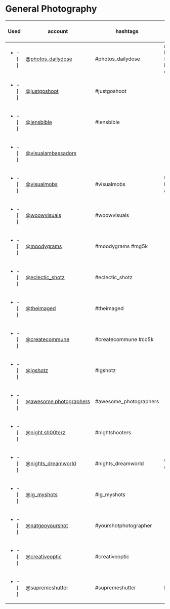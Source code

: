# General Photography
|           Used           |                                  account                                   |        hashtags        |                 good to know                  | current followcount (11/2018) |
| ------------------------ | -------------------------------------------------------------------------- | ---------------------- | --------------------------------------------- | ----------------------------- |
| <ul><li>- [ ] </li></ul> | [@photos_dailydose](https://www.instagram.com/photos_dailydose/)           | #photos_dailydose      | reposts a lot of females, but not exclusively | 231k                          |
| <ul><li>- [ ] </li></ul> | [@justgoshoot](https://www.instagram.com/justgoshoot/)                     | #justgoshoot           |                                               | 62.5k                         |
| <ul><li>- [ ] </li></ul> | [@lensbible](https://www.instagram.com/lensbible/)                         | #lensbible             |                                               | 850k                          |
| <ul><li>- [ ] </li></ul> | [@visualambassadors](https://www.instagram.com/visualambassadors/)         |                        |                                               | 768k                          |
| <ul><li>- [ ] </li></ul> | [@visualmobs](https://www.instagram.com/visualmobs/)                       | #visualmobs            | Use hashtag and tag                           | 237k                          |
| <ul><li>- [ ] </li></ul> | [@woowvisuals](https://www.instagram.com/woowvisuals/)                     | #woowvisuals           |                                               | 82.1k                         |
| <ul><li>- [ ] </li></ul> | [@moodygrams](https://www.instagram.com/moodygrams/)                       | #moodygrams #mg5k      |                                               | 1.1m                          |
| <ul><li>- [ ] </li></ul> | [@eclectic_shotz](https://www.instagram.com/eclectic_shotz/)               | #eclectic_shotz        |                                               | 437k                          |
| <ul><li>- [ ] </li></ul> | [@theimaged](https://www.instagram.com/theimaged/)                         | #theimaged             |                                               | 267k                          |
| <ul><li>- [ ] </li></ul> | [@createcommune](https://www.instagram.com/createcommune/)                 | #createcommune #cc5k   |                                               | 309k                          |
| <ul><li>- [ ] </li></ul> | [@igshotz](https://www.instagram.com/igshotz/)                             | #igshotz               |                                               | 80k                           |
| <ul><li>- [ ] </li></ul> | [@awesome.photographers](https://www.instagram.com/awesome.photographers/) | #awesome_photographers |                                               | 1.9m                          |
| <ul><li>- [ ] </li></ul> | [@night.sh00terz](https://www.instagram.com/night.sh00terz/)               | #nightshooters         |                                               | 66k                           |
| <ul><li>- [ ] </li></ul> | [@nights_dreamworld](https://www.instagram.com/nights_dreamworld/)         | #nights_dreamworld     | Only <10k accounts                            | 24.9k                         |
| <ul><li>- [ ] </li></ul> | [@ig_myshots](https://www.instagram.com/ig_myshots/)                       | #ig_myshots            |                                               | 141k                          |
| <ul><li>- [ ] </li></ul> | [@natgeoyourshot](https://www.instagram.com/natgeoyourshot/)               | #yourshotphotographer  |                                               | 1.4m                          |
| <ul><li>- [ ] </li></ul> | [@creativeoptic](https://www.instagram.com/creativeoptic/)                 | #creativeoptic         |                                               | 178k                          |
| <ul><li>- [ ] </li></ul> | [@supremeshutter](https://www.instagram.com/supremeshutter/)               | #supremeshutter        | No DM                                         | 13.1k                         |